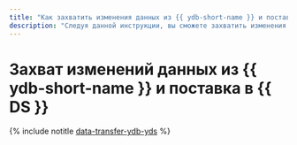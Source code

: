 ```yaml
---
title: "Как захватить изменения данных из {{ ydb-short-name }} и поставить их в {{ DS }}"
description: "Следуя данной инструкции, вы сможете захватить изменения данных из {{ ydb-short-name }} и поставить их в {{ DS }}."
---
```


# Захват изменений данных из {{ ydb-short-name }} и поставка в {{ DS }}

{% include notitle [data-transfer-ydb-yds](../../_tutorials/dataplatform/data-transfer-ydb-yds.md) %}
